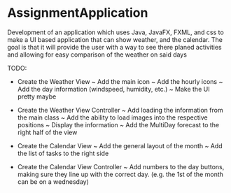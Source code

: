 # AssignmentApplication
Development of an application which uses Java, JavaFX, FXML, and css to make a UI based application that can show weather, and the calendar. The goal is that it will provide the user with a way to see there planed activities and allowing for easy comparison of the weather on said days
 
TODO:
 - Create the Weather View
   ~ Add the main icon
   ~ Add the hourly icons
   ~ Add the day information (windspeed, humidity, etc.)
   ~ Make the UI pretty maybe
   
 - Create the Weather View Controller
   ~ Add loading the information from the main class
   ~ Add the ability to load images into the respective positions
   ~ Display the information
   ~ Add the MultiDay forecast to the right half of the view

   
 - Create the Calendar View
   ~ Add the general layout of the month
   ~ Add the list of tasks to the right side
 - Create the Calendar View Controller
   ~ Add numbers to the day buttons, making sure they line up with the correct day. (e.g. the 1st of the month can be on a wednesday)
 
